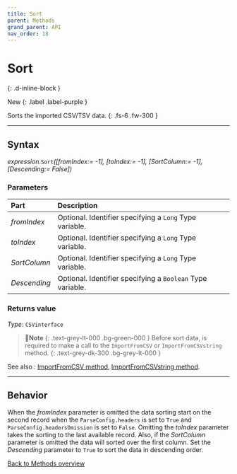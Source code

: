 ```yaml
---
title: Sort
parent: Methods
grand_parent: API
nav_order: 18
---
```


# Sort
{: .d-inline-block }

New
{: .label .label-purple }

Sorts the imported CSV/TSV data.
{: .fs-6 .fw-300 }

---

## Syntax

*expression*.`Sort`*(\[fromIndex:= -1\], \[toIndex:= -1\], \[SortColumn:= -1\], \[Descending:= False\])*

### Parameters

<table>
<thead>
<tr>
<th style="text-align: left;">Part</th>
<th style="text-align: left;">Description</th>
</tr>
</thead>
<tbody>
<tr>
<td style="text-align: left;"><em>fromIndex</em></td>
<td style="text-align: left;">Optional. Identifier specifying a <code>Long</code> Type variable.</td>
</tr>
<tr>
<td style="text-align: left;"><em>toIndex</em></td>
<td style="text-align: left;">Optional. Identifier specifying a <code>Long</code> Type variable.</td>
</tr>
<tr>
<td style="text-align: left;"><em>SortColumn</em></td>
<td style="text-align: left;">Optional. Identifier specifying a <code>Long</code> Type variable.</td>
</tr>
<tr>
<td style="text-align: left;"><em>Descending</em></td>
<td style="text-align: left;">Optional. Identifier specifying a <code>Boolean</code> Type variable.</td>
</tr>
</tbody>
</table>

### Returns value

*Type*: `CSVinterface`

>📝**Note**
>{: .text-grey-lt-000 .bg-green-000 }
>Before sort data, is required to make a call to the `ImportFromCSV` or `ImportFromCSVstring` method.
{: .text-grey-dk-300 .bg-grey-lt-000 }

See also
: [ImportFromCSV method](https://ws-garcia.github.io/VBA-CSV-interface/api/methods/importfromcsv.html), [ImportFromCSVstring method](https://ws-garcia.github.io/VBA-CSV-interface/api/methods/importfromcsvstring.html).

---

## Behavior

When the *fromIndex* parameter is omitted the data sorting start on the second record when the `ParseConfig.headers` is set to `True` and `ParseConfig.headersOmission` is set to `False`. Omitting the *toIndex* parameter takes the sorting to the last available record. Also, if the *SortColumn* parameter is omitted the data will sorted over the first column. Set the *Descending* parameter to `True` to sort the data in descending order.

[Back to Methods overview](https://ws-garcia.github.io/VBA-CSV-interface/api/methods/)

